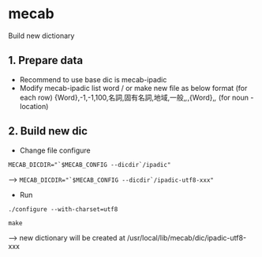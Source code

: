 # mecab
Build new dictionary 
## 1. Prepare data
- Recommend to use base dic is mecab-ipadic
- Modify mecab-ipadic list word / or make new file as below format (for each row)
{Word},-1,-1,100,名詞,固有名詞,地域,一般,*,*,{Word},*,*  (for noun - location)
## 2. Build new dic
- Change file configure

``
  MECAB_DICDIR="`$MECAB_CONFIG --dicdir`/ipadic"
``

--> ``MECAB_DICDIR="`$MECAB_CONFIG --dicdir`/ipadic-utf8-xxx"``
  - Run 

`./configure --with-charset=utf8`

`make`

--> new dictionary will be created at /usr/local/lib/mecab/dic/ipadic-utf8-xxx
